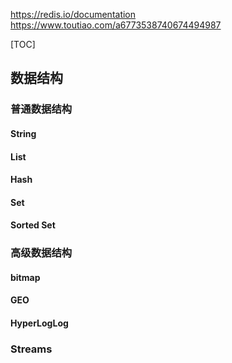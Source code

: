 
https://redis.io/documentation
https://www.toutiao.com/a6773538740674494987

<!-- toc -->
[TOC]
## 数据结构
### 普通数据结构
#### String
#### List
#### Hash
#### Set
#### Sorted Set
### 高级数据结构 
#### bitmap
#### GEO
#### HyperLogLog
### Streams